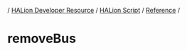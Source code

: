 / [HALion Developer Resource](../..//HALion-Developer-Resource.md) / [HALion Script](./HALion-Script.md) / [Reference](./Reference.md) /

# removeBus

